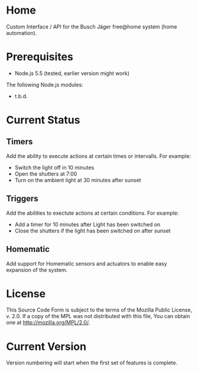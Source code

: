 # Home
Custom Interface / API for the Busch Jäger free@home system (home automation). 

# Prerequisites
- Node.js 5.5 (tested, earlier version might work)

The following Node.js modules:
- t.b.d.

# Current Status

## Timers
Add the ability to execute actions at certain times or intervalls. For example:
- Switch the light off in 10 minutes
- Open the shutters at 7:00
- Turn on the ambient light at 30 minutes after sunset

## Triggers
Add the abilities to exectute actions at certain conditions. For example:
- Add a timer for 10 minutes after Light has been switched on
- Close the shutters if the light has been switched on after sunset

## Homematic
Add support for Homematic sensors and actuators to enable easy expansion of the system.

# License
This Source Code Form is subject to the terms of the Mozilla Public License, v. 2.0. If a copy of the MPL was not distributed with this file, You can obtain one at http://mozilla.org/MPL/2.0/.

# Current Version
Version numbering will start when the first set of features is complete.
